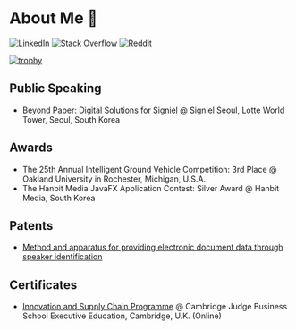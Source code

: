 # About Me 👋

[![LinkedIn](https://img.shields.io/badge/LinkedIn-0E76A8?style=flat-square)](https://www.linkedin.com/in/madeffort/)
[![Stack Overflow](https://img.shields.io/badge/Stack%20Overflow-EF8236?style=flat-square)](https://stackoverflow.com/users/25217828/madeffort)
[![Reddit](https://img.shields.io/badge/Reddit-FF5700?style=flat-square)](https://www.reddit.com/user/Ok-Vast7149/)

[![trophy](https://github-profile-trophy.vercel.app/?username=madeffort&row=2&column=-1)](https://github.com/madEffort)


## Public Speaking

* [Beyond Paper: Digital Solutions for Signiel](/assets/signiel_speaking.gif) @ Signiel Seoul, Lotte World Tower, Seoul, South Korea

## Awards

* The 25th Annual Intelligent Ground Vehicle Competition: 3rd Place @ Oakland University in Rochester, Michigan, U.S.A.
* The Hanbit Media JavaFX Application Contest: Silver Award @ Hanbit Media, South Korea

## Patents

* [Method and apparatus for providing electronic document data through speaker identification](https://patents.google.com/patent/KR102280453B1/en)

## Certificates

* [Innovation and Supply Chain Programme](https://www.credential.net/467e723e-06a7-4681-95bb-b157a7b08450#gs.ggt6d6) @ Cambridge Judge Business School Executive Education, Cambridge, U.K. (Online)
